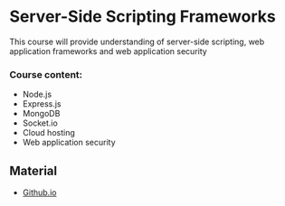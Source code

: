 # Server-Side Scripting Frameworks

This course will provide understanding of server-side scripting, web application frameworks and web application security

### Course content:
 * Node.js 
 * Express.js 
 * MongoDB 
 * Socket.io 
 * Cloud hosting 
 * Web application security
 
## Material
  * [Github.io](https://patrick-ausderau.github.io/Node.js-course/)
